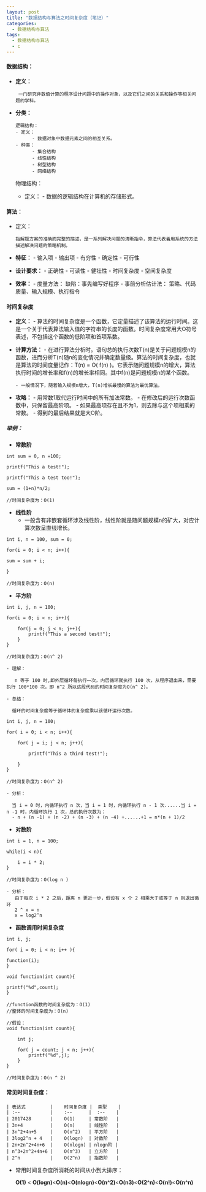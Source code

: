 ```yaml
---
layout: post
title: "数据结构与算法之时间复杂度（笔记）"
categories:
  - 数据结构与算法
tags:
  - 数据结构与算法
  - c
---
```


#### 数据结构：
- **定义：**

       一门研究非数值计算的程序设计问题中的操作对象，以及它们之间的关系和操作等相关问题的学科。
       
- **分类：**

	  逻辑结构：
	  - 定义：
		    - 数据对象中数据元素之间的相互关系。
      - 种类：
	        - 集合结构
	        - 线性结构
		    - 树型结构
		    - 网络结构
			    
	物理结构：
	- 定义：
          - 数据的逻辑结构在计算机的存储形式。

#### 算法：
- 定义：

	  指解题方案的准确而完整的描述，是一系列解决问题的清晰指令，算法代表着用系统的方法描述解决问题的策略机制。

- **特征：**
	  - 输入项
	  - 输出项
	  - 有穷性
	  - 确定性
	  - 可行性
	  
- **设计要求：**
	  - 正确性
	  - 可读性
	  - 健壮性
	  - 时间复杂度
	  - 空间复杂度
	  
- **效率：**
	  - 度量方法：
		缺陷：事先编写好程序 
	  - 事前分析估计法：
	    策略、代码质量、输入规模、执行指令

#### 时间复杂度
- **定义：**
	  - 算法的时间复杂度是一个函数，它定量描述了该算法的运行时间。这是一个关于代表算法输入值的字符串的长度的函数。时间复杂度常用大O符号表述，不包括这个函数的低阶项和首项系数。
	  
- **计算方法：**
	  - 在进行算法分析时。语句总的执行次数T(n)是关于问题规模n的函数，进而分析T(n)随n的变化情况并确定数量级。算法的时间复杂度，也就是算法的时间度量记作：T(n) = O( f(n) )。它表示随问题规模n的增大，算法执行时间的增长率和f(n)的增长率相同。其中f(n)是问题规模n的某个函数。
      
      - 一般情况下，随着输入规模n增大，T(n)增长最慢的算法为最优算法。 

- **攻略：**
	  - 用常数1取代运行时间中的所有加法常数。
	  - 在修改后的运行次数函数中，只保留最高阶项。
	  - 如果最高项存在且不为1，则去除与这个项相乘的常数。
	  - 得到的最后结果就是大O阶。
	  
##### 举例：
- **常数阶**
		  

``` 
int sum = 0, n =100;

printf("This a test!");

printf("This a test too!");

sum = (1+n)*n/2;

//时间复杂度为：O(1)
```


- **线性阶**
  - 一般含有非嵌套循环涉及线性阶，线性阶就是随问题规模n的矿大，对应计算次数呈直线增长。

``` 
int i, n = 100, sum = 0;

for(i = 0; i < n; i++){

sum = sum + i;

}

//时间复杂度为：O(n)
```
- **平方阶**

``` 
int i, j, n = 100;

for(i = 0; i < n; i++){
	
	for(j = 0; j < n; j++){
		printf("This a second test!");		
	}
}

//时间复杂度为：O(n^ 2)
```
	- 理解：
	
	   n 等于 100 时,即外层循环每执行一次，内层循环就执行 100 次，从程序退出来，需要执行 100*100 次，即 n^2 所以这段代码的时间复杂度为O(n^ 2)。
	   
	- 总结：
	  
	  循环的时间复杂度等于循环体的复杂度乘以该循环运行次数。

``` 
int i, j, n = 100;

for( i = 0; i < n; i++){

	for( j = i; j < n; j++){
		
		printf("This a third test!");
		
	}
}

//时间复杂度为：O(n^ 2)
```
	- 分析：
	
	  当 i = 0 时，内循环执行 n 次，当 i = 1 时，内循环执行 n - 1 次......当 i = n -1 时，内循环执行 1 次，总的执行次数为：
	  - n + (n -1) + (n -2) + (n -3) + (n -4) +......+1 = n*(n + 1)/2
	  
- **对数阶**

``` 
int i = 1, n = 100;

while(i < n){
	
	i = i * 2;
}

//时间复杂度为：O(log n )
```
    - 分析：
	   由于每次 i * 2 之后，距离 n 更近一步，假设有 x 个 2 相乘大于或等于 n 则退出循环
	   2 ^ x = n
	   x = log2^n

 
 - **函数调用时间复杂度**

``` 
int i, j;

for( i = 0; i < n; i++ ){

function(i);
}

void function(int count){

printf("%d",count);
}

//function函数的时间复杂度为：O(1)
//整体的时间复杂度为：O(n)

//假设：
void function(int count){

	int j;

	for( j = count; j < n; j++){
		printf("%d",j);
	}
}

//时间复杂度为：O(n ^ 2)
```
#### 常见时间复杂度：
```
| 表达式         |    时间复杂度 |  类型    |
| :--           |    :--      |  :--    |
| 2017428       |    O(1)     | 常数阶   |
| 3n+4          |    O(n)     | 线性阶   |
| 3n^2+4n+5     |    O(n^2)   | 平方阶   |
| 3log2^n + 4   |    O(logn)  | 对数阶   |
| 2n+2n^2+4n+6  |    O(nlogn) | nlogn阶 |
| n^3+2n^2+4n+6 |    O(n^3)   | 立方阶   |
| 2^n           |    O(2^n)   | 指数阶   |
```
 - 常用时间复杂度所消耗的时间从小到大排序：
 
   **O(1)** < **O(logn)**<**O(n)**<**O(nlogn)**<**O(n^2)**<**O(n3)**<**O(2^n)**<**O(n!)**<**O(n^n)**

